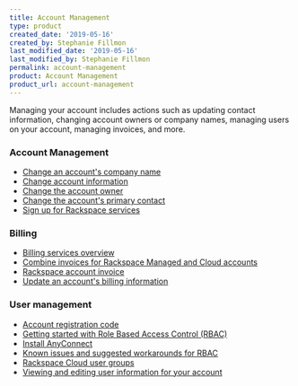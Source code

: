 ```yaml
---
title: Account Management
type: product
created_date: '2019-05-16'
created_by: Stephanie Fillmon
last_modified_date: '2019-05-16'
last_modified_by: Stephanie Fillmon
permalink: account-management
product: Account Management
product_url: account-management
---
```


Managing your account includes actions such as updating contact information,
changing account owners or company names, managing users on your account,
managing invoices, and more.

### Account Management

- [Change an account's company name](/support/how-to/change-account-company-name)
- [Change account information](/support/how-to/change-account-information/)
- [Change the account owner](/support/how-to/change-account-owner/)
- [Change the account's primary contact](/support/how-to/change-to-new-primary-contact/)
- [Sign up for Rackspace services](/support/how-to/sign-up-for-rackspace-services/)

### Billing

- [Billing services overview](/support/how-to/billing-services-overview/)
- [Combine invoices for Rackspace Managed and Cloud accounts](/support/how-to/combine-invoices-for-rackspace-managed-and-cloud-accounts/)
- [Rackspace account invoice](/support/how-to/rackspace-account-invoice/)
- [Update an account's billing information](/support/how-to/update-account-billing-information/)

### User management

- [Account registration code](/support/how-to/account-registration-code)
- [Getting started with Role Based Access Control (RBAC)](/support/how-to/getting-started-with-role-based-access-control-rbac/)
- [Install AnyConnect](/support/how-to/anyconnect-install/)
- [Known issues and suggested workarounds for RBAC](/support/how-to/known-issues-and-suggested-workarounds-role-based-access-control-rbac/)
- [Rackspace Cloud user groups](/support/how-to/rackspace-cloud-user-groups/)
- [Viewing and editing user information for your account](/support/how-to/viewing-and-editing-user-information-for-your-account/)
